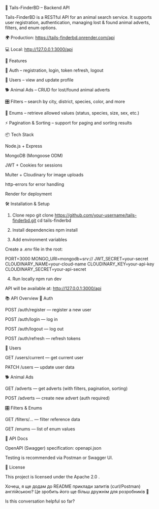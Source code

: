 🐾 Tails-FinderBD – Backend API

Tails-FinderBD is a RESTful API for an animal search service.
It supports user registration, authentication, managing lost & found animal adverts, filters, and enum options.

🌍 Production: https://tails-finderbd.onrender.com/api

💻 Local: http://127.0.0.1:3000/api

🚀 Features

🔐 Auth – registration, login, token refresh, logout

👤 Users – view and update profile

🐕 Animal Ads – CRUD for lost/found animal adverts

🎛 Filters – search by city, district, species, color, and more

📑 Enums – retrieve allowed values (status, species, size, sex, etc.)

⚡ Pagination & Sorting – support for paging and sorting results

📦 Tech Stack

Node.js + Express

MongoDB (Mongoose ODM)

JWT + Cookies for sessions

Multer + Cloudinary for image uploads

http-errors for error handling

Render for deployment

🛠 Installation & Setup
1. Clone repo
git clone https://github.com/your-username/tails-finderbd.git
cd tails-finderbd

2. Install dependencies
npm install

3. Add environment variables

Create a .env file in the root:

PORT=3000
MONGO_URI=mongodb+srv://<your-db-uri>
JWT_SECRET=your-secret
CLOUDINARY_NAME=your-cloud-name
CLOUDINARY_KEY=your-api-key
CLOUDINARY_SECRET=your-api-secret

4. Run locally
npm run dev


API will be available at: http://127.0.0.1:3000/api

📚 API Overview
🔐 Auth

POST /auth/register — register a new user

POST /auth/login — log in

POST /auth/logout — log out

POST /auth/refresh — refresh tokens

👤 Users

GET /users/current — get current user

PATCH /users — update user data

🐕 Animal Ads

GET /adverts — get adverts (with filters, pagination, sorting)

POST /adverts — create new advert (auth required)

🎛 Filters & Enums

GET /filters/... — filter reference data

GET /enums — list of enum values

📖 API Docs

OpenAPI (Swagger) specification: openapi.json

Testing is recommended via Postman or Swagger UI.

📄 License

This project is licensed under the Apache 2.0
.

Хочеш, я ще додам до README приклади запитів (curl/Postman) англійською? Це зробить його ще більш дружнім для розробників 🚀

Is this conversation helpful so far?
